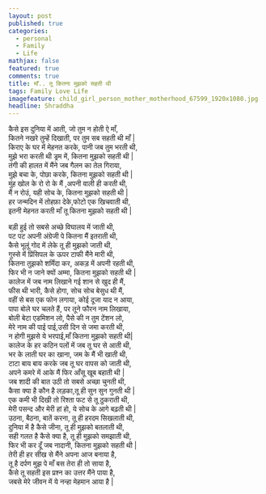 ```yaml
---
layout: post
published: true
categories:
  - personal
  - Family
  - Life
mathjax: false
featured: true
comments: true
title: माँ.. तू कितना मुझको सहती थी
tags: Family Love Life
imagefeature: child_girl_person_mother_motherhood_67599_1920x1080.jpg
headline: Shraddha
---
```



कैसे इस दुनिया में आती, जो तुम न होती ऐ माँ,  
कितने नखरे तुम्हें दिखाती, पर तुम सब सहती थी माँ |  
किराए के घर में मेहनत करके, पानी जब तुम भरती थी,  
मुझे भरा करती थी ड्रम में, कितना मुझको सहती थी |  
तंगी की हालत में मैंने जब गैलन का तेल गिराया,  
मुझे बचा के, पोछा करके, कितना मुझको सहती थी |  
मुंह खोल के रो रो के मैं ,अपनी वाली ही करती थी,  
मैं न रोउं, यही सोच के, कितना मुझको सहती थी |  
हर जन्मदिन में तोहफ़ा देके,फोटो एक खिचवाती थी,   
इतनी मेहनत करती माँ तू कितना मुझको सहती थी |  
  
बड़ी हुई तो सबसे अच्छे विघालय में जाती थी,   
पट पट अपनी अंग्रेजी पे कितना मैं इतराती थी,   
कैसे भूलूं गोद में लेके तू ही मुझको जाती थी,   
गुस्से में प्रिंसिपल के ऊपर टाफी मैंने मारी थी,   
कितना तुझको शर्मिंदा कर, अकड़ में अपनी रहती थी,   
फिर भी न जाने क्यों अम्मा, कितना मुझको सहती थी |  
कालेज में जब नाम लिखाने गई शान से खुद ही मैं,   
फीस थी भारी, कैसे होगा, सोच सोच बेसुध थी मैं,   
वहीं से बस एक फोन लगाया, कोई दूजा याद न आया,   
पापा बोले घर चलते हैं, पर तूने फौरन नाम लिखाया,  
बोली बेटा एडमिशन लो, पैसे की न तुम टेंशन लो,   
मेरे नाम की पाई पाई,उसी दिन से जमा करती थी,    
न होगी मुझसे ये भरपाई,माँ कितना मुझको सहती थी|   
कालेज के हर कठिन पलों में जब तू घर से आती थी,   
भर के लाती घर का खाना, जम के मैं भी खाती थी,   
टाटा बाय बाय करके जब तू घर वापस को जाती थी,   
अपने कमरे में आके मैं फिर आँसू खूब बहाती थी |  
जब शादी की बात उठी तो सबसे अच्छा चुनती थी,   
कैसा क्या है कौन है लड़का,तू ही सुन सुन गुनती थी |  
एक कमी भी दिखी तो रिश्ता फट से तू ठुकराती थी,   
मेरी पसन्द और मेरी हां हो, ये सोच के आगे बढ़ती थी |  
उठना, बैठना, बातें करना, तू ही हरदम सिखलाती थी,  
दुनिया में है कैसे जीना, तू ही मुझको बतलाती थी,   
सही गलत है कैसे क्या है, तू ही मुझको समझाती थी,   
फिर भी कर दूँ जब नादानी, कितना मुझको सहती थी |  
तेरी ही हर सीख से मैंने अपना आज बनाया है,   
तू है दर्पण मुझ पे माँ बस तेरा ही तो साया है,   
कैसे तू सहती इस प्रश्न का उत्तर मैंने पाया है,   
जबसे मेरे जीवन में ये नन्हा मेहमान आया है |  